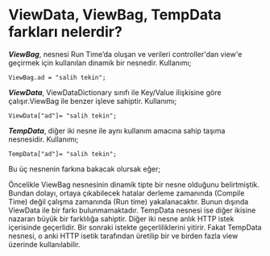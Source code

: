 # ViewData, ViewBag, TempData farkları nelerdir?

***ViewBag***, nesnesi Run Time’da oluşan ve verileri controller'dan view'e geçirmek için kullanılan dinamik bir nesnedir. Kullanımı;

`ViewBag.ad = "salih tekin";`

***ViewData***, ViewDataDictionary sınıfı ile Key/Value ilişkisine göre çalışır.ViewBag ile benzer işleve sahiptir. Kullanımı;

`ViewData["ad"]= "salih tekin";`

***TempData***, diğer iki nesne ile aynı kullanım amacına sahip taşıma nesnesidir. Kullanımı;

`TempData["ad"]= "salih tekin";`

Bu üç nesnenin farkına bakacak olursak eğer;

Öncelikle ViewBag nesnesinin dinamik tipte bir nesne olduğunu belirtmiştik. Bundan dolayı, ortaya çıkabilecek hatalar derleme zamanında (Compile Time) değil çalışma zamanında (Run time) yakalanacaktır. Bunun dışında ViewData ile bir farkı bulunmamaktadır. TempData nesnesi ise diğer ikisine nazaran büyük bir farklılığa sahiptir. Diğer iki nesne anlık HTTP istek içerisinde geçerlidir. Bir sonraki istekte geçerliliklerini yitirir. Fakat TempData nesnesi, o anki HTTP isetik tarafından üretilip bir ve birden fazla view üzerinde kullanılabilir.  